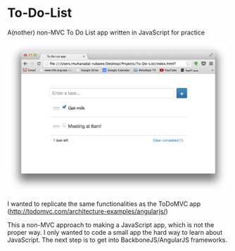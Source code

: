 To-Do-List
==========

A(nother) non-MVC To Do List app written in JavaScript for practice

![](screenshot.png)

I wanted to replicate the same functionalities as the ToDoMVC app (http://todomvc.com/architecture-examples/angularjs/)

This a non-MVC approach to making a JavaScript app, which is not the proper way. I only wanted to code a small app the hard way to learn about JavaScript. The next step is to get into BackboneJS/AngularJS frameworks.